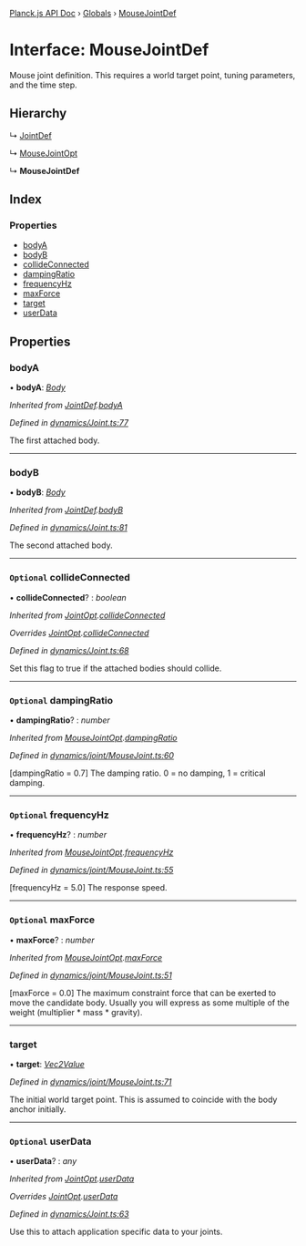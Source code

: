 [Planck.js API Doc](../README.md) › [Globals](../globals.md) › [MouseJointDef](mousejointdef.md)

# Interface: MouseJointDef

Mouse joint definition. This requires a world target point, tuning
parameters, and the time step.

## Hierarchy

  ↳ [JointDef](jointdef.md)

  ↳ [MouseJointOpt](mousejointopt.md)

  ↳ **MouseJointDef**

## Index

### Properties

* [bodyA](mousejointdef.md#bodya)
* [bodyB](mousejointdef.md#bodyb)
* [collideConnected](mousejointdef.md#optional-collideconnected)
* [dampingRatio](mousejointdef.md#optional-dampingratio)
* [frequencyHz](mousejointdef.md#optional-frequencyhz)
* [maxForce](mousejointdef.md#optional-maxforce)
* [target](mousejointdef.md#target)
* [userData](mousejointdef.md#optional-userdata)

## Properties

###  bodyA

• **bodyA**: *[Body](../classes/body.md)*

*Inherited from [JointDef](jointdef.md).[bodyA](jointdef.md#bodya)*

*Defined in [dynamics/Joint.ts:77](https://github.com/shakiba/planck.js/blob/1bc1208/src/dynamics/Joint.ts#L77)*

The first attached body.

___

###  bodyB

• **bodyB**: *[Body](../classes/body.md)*

*Inherited from [JointDef](jointdef.md).[bodyB](jointdef.md#bodyb)*

*Defined in [dynamics/Joint.ts:81](https://github.com/shakiba/planck.js/blob/1bc1208/src/dynamics/Joint.ts#L81)*

The second attached body.

___

### `Optional` collideConnected

• **collideConnected**? : *boolean*

*Inherited from [JointOpt](jointopt.md).[collideConnected](jointopt.md#optional-collideconnected)*

*Overrides [JointOpt](jointopt.md).[collideConnected](jointopt.md#optional-collideconnected)*

*Defined in [dynamics/Joint.ts:68](https://github.com/shakiba/planck.js/blob/1bc1208/src/dynamics/Joint.ts#L68)*

Set this flag to true if the attached bodies
should collide.

___

### `Optional` dampingRatio

• **dampingRatio**? : *number*

*Inherited from [MouseJointOpt](mousejointopt.md).[dampingRatio](mousejointopt.md#optional-dampingratio)*

*Defined in [dynamics/joint/MouseJoint.ts:60](https://github.com/shakiba/planck.js/blob/1bc1208/src/dynamics/joint/MouseJoint.ts#L60)*

[dampingRatio = 0.7] The damping ratio. 0 = no damping, 1 = critical
damping.

___

### `Optional` frequencyHz

• **frequencyHz**? : *number*

*Inherited from [MouseJointOpt](mousejointopt.md).[frequencyHz](mousejointopt.md#optional-frequencyhz)*

*Defined in [dynamics/joint/MouseJoint.ts:55](https://github.com/shakiba/planck.js/blob/1bc1208/src/dynamics/joint/MouseJoint.ts#L55)*

[frequencyHz = 5.0] The response speed.

___

### `Optional` maxForce

• **maxForce**? : *number*

*Inherited from [MouseJointOpt](mousejointopt.md).[maxForce](mousejointopt.md#optional-maxforce)*

*Defined in [dynamics/joint/MouseJoint.ts:51](https://github.com/shakiba/planck.js/blob/1bc1208/src/dynamics/joint/MouseJoint.ts#L51)*

[maxForce = 0.0] The maximum constraint force that can be exerted to move
the candidate body. Usually you will express as some multiple of the
weight (multiplier * mass * gravity).

___

###  target

• **target**: *[Vec2Value](vec2value.md)*

*Defined in [dynamics/joint/MouseJoint.ts:71](https://github.com/shakiba/planck.js/blob/1bc1208/src/dynamics/joint/MouseJoint.ts#L71)*

The initial world target point. This is assumed to coincide with the body
anchor initially.

___

### `Optional` userData

• **userData**? : *any*

*Inherited from [JointOpt](jointopt.md).[userData](jointopt.md#optional-userdata)*

*Overrides [JointOpt](jointopt.md).[userData](jointopt.md#optional-userdata)*

*Defined in [dynamics/Joint.ts:63](https://github.com/shakiba/planck.js/blob/1bc1208/src/dynamics/Joint.ts#L63)*

Use this to attach application specific data to your joints.
